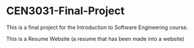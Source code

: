 # CEN3031-Final-Project

This is a final project for the Introduction to Software Engineering course.

This is a Resume Website (a resume that has been made into a website)
